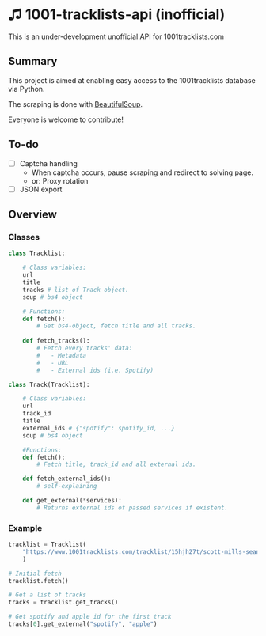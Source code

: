# ♫ 1001-tracklists-api (inofficial)

This is an under-development unofficial API for 1001tracklists.com

## Summary

This project is aimed at enabling easy access to the 1001tracklists database via Python.

The scraping is done with [BeautifulSoup](https://pypi.org/project/beautifulsoup4/).

Everyone is welcome to contribute!

## To-do

- [ ] Captcha handling
    - When captcha occurs, pause scraping and redirect to solving page.
    - or: Proxy rotation
- [ ] JSON export

## Overview

### Classes
```python
class Tracklist:

    # Class variables:
    url
    title
    tracks # list of Track object.
    soup # bs4 object

    # Functions:
    def fetch():
        # Get bs4-object, fetch title and all tracks.
    
    def fetch_tracks():
        # Fetch every tracks' data:
        #   - Metadata
        #   - URL
        #   - External ids (i.e. Spotify)

class Track(Tracklist):

    # Class variables:
    url
    track_id
    title
    external_ids # {"spotify": spotify_id, ...}
    soup # bs4 object

    #Functions:
    def fetch():
        # Fetch title, track_id and all external ids.

    def fetch_external_ids():
        # self-explaining

    def get_external(*services):
        # Returns external ids of passed services if existent.
```

### Example

```python
tracklist = Tracklist(
    "https://www.1001tracklists.com/tracklist/15hjh27t/scott-mills-sean-paul-bbc-radio-1-2020-06-08.html"
    )

# Initial fetch
tracklist.fetch()

# Get a list of tracks
tracks = tracklist.get_tracks()

# Get spotify and apple id for the first track
tracks[0].get_external("spotify", "apple")
```

